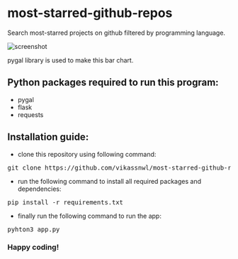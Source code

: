 # most-starred-github-repos
Search most-starred projects on github filtered by programming language.

![screenshot](https://raw.githubusercontent.com/vikassnwl/readme-images/master/screenshot-127.0.0.1_5000-2020.09.13-20_05_04.png?token=AM5DD42Z7XWBEY7BO3WEBLK7LYXPM)

pygal library is used to make this bar chart.

## Python packages required to run this program:
- pygal
- flask
- requests

## Installation guide:
- clone this repository using following command:
<pre>git clone https://github.com/vikassnwl/most-starred-github-repos.git</pre>
- run the following command to install all required packages and dependencies:
<pre>pip install -r requirements.txt</pre>
- finally run the following command to run the app:
<pre>pyhton3 app.py</pre>
### Happy coding!
